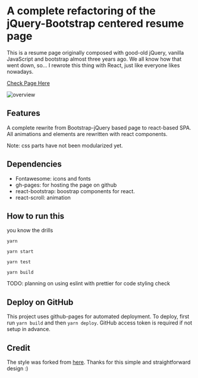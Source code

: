 # A complete refactoring of the jQuery-Bootstrap centered resume page
This is a resume page originally composed with good-old jQuery, vanilla JavaScript and bootstrap almost three years ago.
We all know how that went down, so... I rewrote this thing with React, just like everyone likes nowadays.

[Check Page Here](https://yagigo.github.io/)

![overview](https://user-images.githubusercontent.com/18433596/151704095-02d0ab6c-ce04-4f18-8b95-e27c6cb288e2.PNG)

## Features
A complete rewrite from Bootstrap-jQuery based page to react-based SPA. All animations and elements are 
rewritten with react components.



Note: css parts have not been modularized yet.

## Dependencies
- Fontawesome: icons and fonts
- gh-pages: for hosting the page on github
- react-bootstrap: boostrap components for react.
- react-scroll: animation

## How to run this
you know the drills

`yarn`

`yarn start`

`yarn test`

`yarn build`

TODO: planning on using eslint with prettier for code styling check

## Deploy on GitHub
This project uses github-pages for automated deployment. To deploy, first run `yarn build`
and then `yarn deploy`. GitHub access token is required if not setup in advance.
## Credit
The style was forked from [here](https://github.com/StartBootstrap/startbootstrap-resume). Thanks for this simple and 
straightforward design :)
